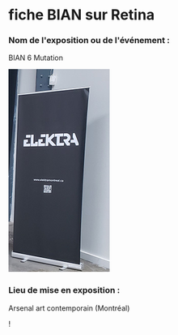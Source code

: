 

# fiche BIAN sur Retina

### Nom de l'exposition ou de l'événement :
BIAN 6 Mutation

  ![image](media/BIAN_retina_entre.jpg)
  
  
  
  ### Lieu de mise en exposition :
  Arsenal art contemporain (Montréal) 
  
  !




